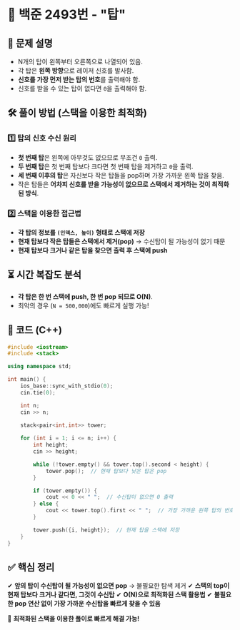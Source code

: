 # 📡 백준 2493번 - "탑"

## 🔹 문제 설명
- N개의 탑이 왼쪽부터 오른쪽으로 나열되어 있음.
- 각 탑은 **왼쪽 방향**으로 레이저 신호를 발사함.
- **신호를 가장 먼저 받는 탑의 번호**를 출력해야 함.
- 신호를 받을 수 있는 탑이 없다면 `0`을 출력해야 함.

## 🛠 **풀이 방법 (스택을 이용한 최적화)**
### 1️⃣ **탑의 신호 수신 원리**
- **첫 번째 탑**은 왼쪽에 아무것도 없으므로 무조건 `0` 출력.
- **두 번째 탑**은 첫 번째 탑보다 크다면 첫 번째 탑을 제거하고 `0`을 출력.
- **세 번째 이후의 탑**은 자신보다 작은 탑들을 pop하며 가장 가까운 왼쪽 탑을 찾음.
- 작은 탑들은 **어차피 신호를 받을 가능성이 없으므로 스택에서 제거하는 것이 최적화된 방식**.

### 2️⃣ **스택을 이용한 접근법**
- **각 탑의 정보를 `(인덱스, 높이)` 형태로 스택에 저장**
- **현재 탑보다 작은 탑들은 스택에서 제거(pop)** → 수신탑이 될 가능성이 없기 때문
- **현재 탑보다 크거나 같은 탑을 찾으면 출력 후 스택에 push**

## ⏳ **시간 복잡도 분석**
- **각 탑은 한 번 스택에 push, 한 번 pop 되므로 O(N)**.
- 최악의 경우 (`N = 500,000`)에도 빠르게 실행 가능!

## 📌 **코드 (C++)**
```cpp
#include <iostream>
#include <stack>

using namespace std;

int main() {
    ios_base::sync_with_stdio(0);
    cin.tie(0);

    int n;
    cin >> n;

    stack<pair<int,int>> tower;
    
    for (int i = 1; i <= n; i++) {
        int height;
        cin >> height;

        while (!tower.empty() && tower.top().second < height) {
            tower.pop();  // 현재 탑보다 낮은 탑은 pop
        }

        if (tower.empty()) {
            cout << 0 << " ";  // 수신탑이 없으면 0 출력
        } else {
            cout << tower.top().first << " ";  // 가장 가까운 왼쪽 탑의 번호 출력
        }

        tower.push({i, height});  // 현재 탑을 스택에 저장
    }
}
```

## ✅ **핵심 정리**
✔ **앞의 탑이 수신탑이 될 가능성이 없으면 pop** → 불필요한 탐색 제거
✔ **스택의 top이 현재 탑보다 크거나 같다면, 그것이 수신탑**
✔ **O(N)으로 최적화된 스택 활용법**
✔ **불필요한 pop 연산 없이 가장 가까운 수신탑을 빠르게 찾을 수 있음**

🚀 **최적화된 스택을 이용한 풀이로 빠르게 해결 가능!**

